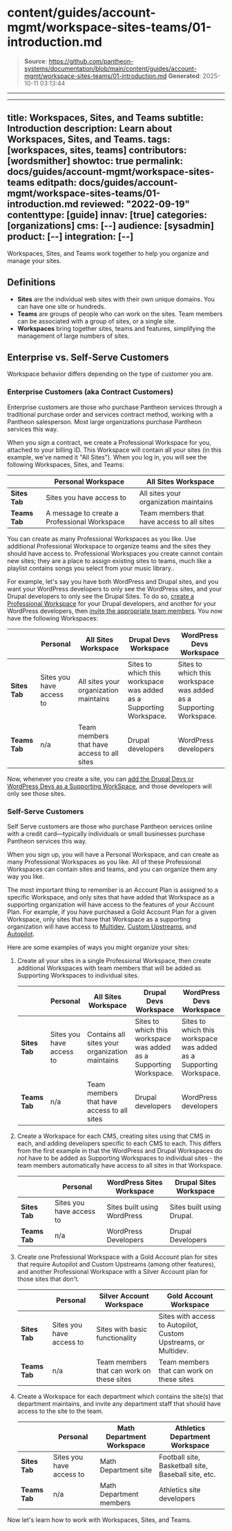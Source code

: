 # content/guides/account-mgmt/workspace-sites-teams/01-introduction.md

> **Source**: https://github.com/pantheon-systems/documentation/blob/main/content/guides/account-mgmt/workspace-sites-teams/01-introduction.md
> **Generated**: 2025-10-11 03:13:44

---

---
title: Workspaces, Sites, and Teams
subtitle: Introduction
description: Learn about Workspaces, Sites, and Teams.
tags: [workspaces, sites, teams]
contributors: [wordsmither]
showtoc: true
permalink: docs/guides/account-mgmt/workspace-sites-teams
editpath: docs/guides/account-mgmt/workspace-sites-teams/01-introduction.md
reviewed: "2022-09-19"
contenttype: [guide]
innav: [true]
categories: [organizations]
cms: [--]
audience: [sysadmin]
product: [--]
integration: [--]
---

Workspaces, Sites, and Teams work together to help you organize and manage your sites.

## Definitions

- **Sites** are the individual web sites with their own unique domains. You can have one site or hundreds.
- **Teams** are groups of people who can work on the sites.  Team members can be associated with a group of sites, or a single site.
- **Workspaces** bring together sites, teams and features, simplifying the management of large numbers of sites.

## Enterprise vs. Self-Serve Customers

Workspace behavior differs depending on the type of customer you are.

### Enterprise Customers (aka Contract Customers)

Enterprise customers are those who purchase Pantheon services through a traditional purchase order and services contract method, working with a Pantheon salesperson. Most large organizations purchase Pantheon services this way.

When you sign a contract, we create a Professional Workspace for you, attached to your billing ID.  This Workspace will contain all your sites (in this example, we've named it "All Sites"). When you log in, you will see the following Workspaces, Sites, and Teams:

|   | Personal Workspace  | All Sites Workspace  |
|---|---|---|
| **Sites Tab** | Sites you have access to |  All sites your organization maintains |
| **Teams Tab** | A message to create a Professional Workspace  | Team members that have access to all sites |

You can create as many Professional Workspaces as you like. Use additional Professional Workspace to organize teams and the sites they should have access to. Professional Workspaces you create cannot contain new sites; they are a place to assign existing sites to teams, much like a playlist contains songs you select from your music library..

For example, let's say you have both WordPress and Drupal sites, and you want your WordPress developers to only see the WordPress sites, and your Drupal developers to only see the Drupal Sites.  To do so, [create a Professional Workspace](/guides/account-mgmt/workspace-sites-teams/workspaces#create-a-professional-workspace) for your Drupal developers, and another for your WordPress developers, then [invite the appropriate team members](/guides/account-mgmt/workspace-sites-teams/teams#add-a-user).  You now have the following Workspaces:

|   | Personal | All Sites Workspace | Drupal Devs Workspace | WordPress Devs Workspace |
|---|---|---|---|---|
| **Sites Tab** | Sites you have access to | All sites your organization maintains | Sites to which this workspace was added as a Supporting Workspace.  | Sites to which this workspace was added as a Supporting Workspace. |
| **Teams Tab** | n/a | Team members that have access to all sites | Drupal developers  | WordPress developers  |

Now, whenever you create a site, you can [add the Drupal Devs or WordPress Devs as a Supporting WorkSpace](/guides/account-mgmt/workspace-sites-teams/teams#add-a-supporting-workspace-to-site), and those developers will only see those sites.

### Self-Serve Customers

Self Serve customers are those who purchase Pantheon services online with a credit card—typically individuals or small businesses purchase Pantheon services this way.

When you sign up, you will have a Personal Workspace, and can create as many Professional Workspaces as you like.  All of these Professional Workspaces can contain sites and teams, and you can organize them any way you like.

The most important thing to remember is an Account Plan is assigned to a specific Workspace, and only sites that have added that Workspace as a supporting organization will have access to the features of your Account Plan. For example, if you have purchased a Gold Account Plan for a given Workspace, only sites that  have that Workspace as a supporting organization will have access to [Multidev](/guides/multidev), [Custom Upstreams](/guides/custom-upstream), and [Autopilot](/guides/autopilot).

Here are some examples of ways you might organize your sites:

1. Create all your sites in a single Professional Workspace, then create additional Workspaces with team members that will be added as Supporting Workspaces to individual sites. 

    |   | Personal | All Sites Workspace | Drupal Devs Workspace | WordPress Devs Workspace |
    |---|---|---|---|---|
    | **Sites Tab** | Sites you have access to | Contains all sites your organization maintains | Sites to which this workspace was added as a Supporting Workspace.  | Sites to which this workspace was added as a Supporting Workspace. |
    | **Teams Tab** | n/a | Team members that have access to all sites | Drupal developers  | WordPress developers  |

1. Create a Workspace for each CMS, creating sites using that CMS in each, and adding developers specific to each CMS to each. This differs from the first example in that the WordPress and Drupal Workspaces do *not* have to be added as Supporting Workspaces to individual sites - the team members automatically have access to all sites in that Workspace.

    |   | Personal | WordPress Sites Workspace | Drupal Sites Workspace |
    |---|---|---|---|
    | **Sites Tab** | Sites you have access to | Sites built using WordPress | Sites built using Drupal. |
    | **Teams Tab** | n/a | WordPress Developers | Drupal Developers  |

1. Create one Professional Workspace with a Gold Account plan for sites that require Autopilot and Custom Upstreams (among other features), and another Professional Workspace with a Silver Account plan for those sites that don't.

    |   | Personal | Silver Account Workspace | Gold Account Workspace |
    |---|---|---|---|
    | **Sites Tab** | Sites you have access to | Sites with basic functionality | Sites with access to Autopilot, Custom Upstreams, or Multidev. |
    | **Teams Tab** | n/a | Team members that can work on these sites | Team members that can work on these sites  |

1. Create a Workspace for each department which contains the site(s) that department maintains, and invite any department staff that should have access to the site to the team.

    |   | Personal | Math Department Workspace | Athletics Department Workspace |
    |---|---|---|---|
    | **Sites Tab** | Sites you have access to | Math Department site | Football site, Basketball site, Baseball site, etc. |
    | **Teams Tab** | n/a | Math Department members | Athletics site developers  |

Now let's learn how to work with Workspaces, Sites, and Teams.
